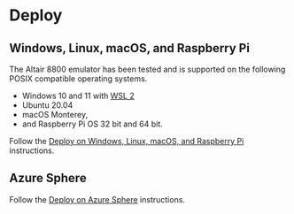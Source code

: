 # Deploy

## Windows, Linux, macOS, and Raspberry Pi

The Altair 8800 emulator has been tested and is supported on the following POSIX compatible operating systems.

- Windows 10 and 11 with [WSL 2](https://docs.microsoft.com/windows/wsl/)
- Ubuntu 20.04
- macOS Monterey,
- and Raspberry Pi OS 32 bit and 64 bit.

Follow the [Deploy on Windows, Linux, macOS, and Raspberry Pi](../everywhere/10-Architecture.md) instructions.

## Azure Sphere

Follow the [Deploy on Azure Sphere](../azsphere/01-Introduction.md) instructions.
